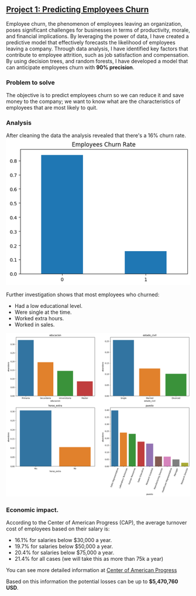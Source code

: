 ## [Project 1: Predicting Employees Churn](https://github.com/SamuelDS1/Data-Science-Portfolio/tree/main/Projects/Project%201:%20Employees%20Churn) 
Employee churn, the phenomenon of employees leaving an organization, poses significant challenges for businesses in terms of productivity, morale, and financial implications. By leveraging the power of data, I have created a predictive model that effectively forecasts the likelihood of employees leaving a company.
Through data analysis, I have identified key factors that contribute to employee attrition, such as job satisfaction and compensation. By using decision trees, and random forests, I have developed a model that can anticipate employees churn with **90% precision**.

### Problem to solve
The objective is to predict employees churn so we can reduce it and save money to the company; we want to know what are the characteristics of employees that are most likely to quit.


### Analysis
After cleaning the data the analysis revealed that there's a 16% churn rate.
![avg churn profile](images/churn_rate_employees_churn.png)

Further investigation shows that most employees who churned:
*  Had a low educational level.
*  Were single at the time.
*  Worked extra hours.
*  Worked in sales.

![avg churn profile](images/avg_churn_profile.png)

### Economic impact.

According to the Center of American Progress (CAP), the average turnover cost of employees based on their salary is:
* 16.1% for salaries below $30,000 a year.
* 19.7% for salaries below $50,000 a year.
* 20.4% for salaries below $75,000 a year.
* 21.4% for all cases (we will take this as more than 75k a year)

You can see more detailed information at [Center of American Progress](https://www.americanprogress.org/article/there-are-significant-business-costs-to-replacing-employees/)

Based on this information the potential losses can be up to **$5,470,760 USD**. 





